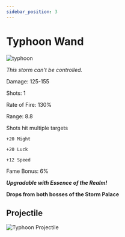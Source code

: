```yaml
---
sidebar_position: 3
---
```


# Typhoon Wand

![typhoon](https://vwiki.valorserver.com/api/item/picture/typhoon%20wand)

<i>This storm can't be controlled.</i>

Damage: 125-155

Shots: 1

Rate of Fire: 130% 

Range: 8.8

Shots hit multiple targets

    +20 Might
    
    +20 Luck
    
    +12 Speed

Fame Bonus: 6%

***Upgradable with Essence of the Realm!***

**Drops from both bosses of the Storm Palace**

## Projectile

![Typhoon Projectile](https://cdn.discordapp.com/attachments/953134990428868629/997626729113850007/typhoonwand.gif)
